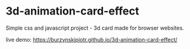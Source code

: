 ﻿# 3d-animation-card-effect

Simple css and javascript project - 3d card made for browser websites.

live demo: https://burzynskipiotr.github.io/3d-animation-card-effect/
